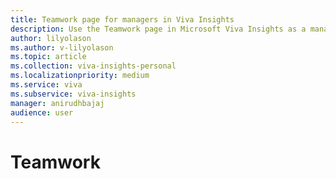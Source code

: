 ```yaml
---
title: Teamwork page for managers in Viva Insights
description: Use the Teamwork page in Microsoft Viva Insights as a manager
author: lilyolason
ms.author: v-lilyolason
ms.topic: article
ms.collection: viva-insights-personal
ms.localizationpriority: medium 
ms.service: viva
ms.subservice: viva-insights
manager: anirudhbajaj
audience: user
---
```


# Teamwork